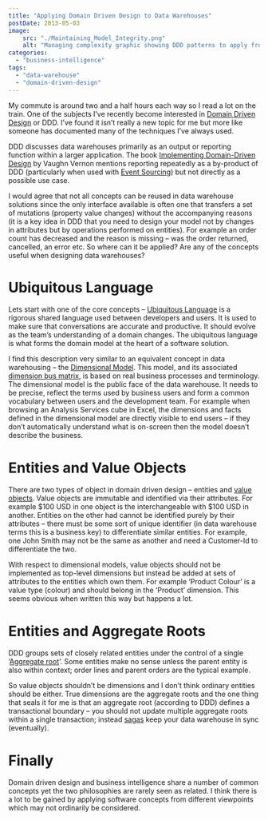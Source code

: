 ```yaml
---
title: "Applying Domain Driven Design to Data Warehouses"
postDate: 2013-05-03
image:
    src: "./Maintaining_Model_Integrity.png"
    alt: "Managing complexity graphic showing DDD patterns to apply from Domain Driven Design source https://commons.wikimedia.org/wiki/File:Maintaining_Model_Integrity.png"
categories: 
  - "business-intelligence"
tags: 
  - "data-warehouse"
  - "domain-driven-design"
---
```


My commute is around two and a half hours each way so I read a lot on the train. One of the subjects I’ve recently become interested in [Domain Driven Design](http://dddcommunity.org/learning-ddd/what_is_ddd/) or DDD. I’ve found it isn’t really a new topic for me but more like someone has documented many of the techniques I’ve always used.

DDD discusses data warehouses primarily as an output or reporting function within a larger application. The book [Implementing Domain-Driven Design](http://www.amazon.co.uk/gp/product/0321834577/ref=as_li_ss_tl?ie=UTF8&camp=1634&creative=19450&creativeASIN=0321834577&linkCode=as2&tag=jamessnape-21) by Vaughn Vernon mentions reporting repeatedly as a by-product of DDD (particularly when used with [Event Sourcing](http://www.martinfowler.com/eaaDev/EventSourcing.html)) but not directly as a possible use case.

I would agree that not all concepts can be reused in data warehouse solutions since the only interface available is often one that transfers a set of mutations (property value changes) without the accompanying reasons (it is a key idea in DDD that you need to design your model not by changes in attributes but by operations performed on entities). For example an order count has decreased and the reason is missing – was the order returned, cancelled, an error etc. So where can it be applied? Are any of the concepts useful when designing data warehouses?

# Ubiquitous Language

Lets start with one of the core concepts – [Ubiquitous Language](http://martinfowler.com/bliki/UbiquitousLanguage.html) is a rigorous shared language used between developers and users. It is used to make sure that conversations are accurate and productive. It should evolve as the team’s understanding of a domain changes. The ubiquitous language is what forms the domain model at the heart of a software solution.

I find this description very similar to an equivalent concept in data warehousing – the [Dimensional Model](http://en.wikipedia.org/wiki/Dimensional_modeling). This model, and its associated [dimension bus matrix](http://en.wikipedia.org/wiki/Enterprise_bus_matrix), is based on real business processes and terminology. The dimensional model is the public face of the data warehouse. It needs to be precise, reflect the terms used by business users and form a common vocabulary between users and the development team. For example when browsing an Analysis Services cube in Excel, the dimensions and facts defined in the dimensional model are directly visible to end users – if they don’t automatically understand what is on-screen then the model doesn’t describe the business.

# Entities and Value Objects

There are two types of object in domain driven design – entities and [value objects](http://en.wikipedia.org/wiki/Value_object). Value objects are immutable and identified via their attributes. For example $100 USD in one object is the interchangeable with $100 USD in another. Entities on the other had cannot be identified purely by their attributes – there must be some sort of unique identifier (in data warehouse terms this is a business key) to differentiate similar entities. For example, one John Smith may not be the same as another and need a Customer-Id to differentiate the two.

With respect to dimensional models, value objects should not be implemented as top-level dimensions but instead be added at sets of attributes to the entities which own them. For example ‘Product Colour’ is a value type (colour) and should belong in the ‘Product’ dimension. This seems obvious when written this way but happens a lot.

# Entities and Aggregate Roots

DDD groups sets of closely related entities under the control of a single ‘[Aggregate root](http://devlicio.us/blogs/casey/archive/2009/02/16/ddd-aggregates-and-aggregate-roots.aspx)’. Some entities make no sense unless the parent entity is also within context; order lines and parent orders are the typical example.

So value objects shouldn’t be dimensions and I don’t think ordinary entities should be either. True dimensions are the aggregate roots and the one thing that seals it for me is that an aggregate root (according to DDD) defines a transactional boundary – you should not update multiple aggregate roots within a single transaction; instead [sagas](http://kellabyte.com/2012/05/30/clarifying-the-saga-pattern/) keep your data warehouse in sync (eventually).

# Finally

Domain driven design and business intelligence share a number of common concepts yet the two philosophies are rarely seen as related. I think there is a lot to be gained by applying software concepts from different viewpoints which may not ordinarily be considered.
